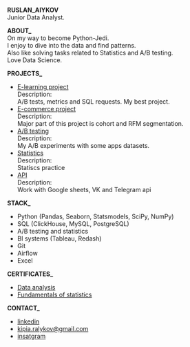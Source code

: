 **RUSLAN_AlYKOV**<br/>
Junior Data Analyst.

**ABOUT_**<br/>
On my way to become Python-Jedi.<br/>
I enjoy to dive into the data and find patterns.<br/>
Also like solving tasks related to Statistics and A/B testing.<br/>
Love Data Science.

**PROJECTS_**<br/>
- [E-learning project](https://github.com/Russell-Alykov/E-learning_project/blob/main/e_learning_project.ipynb)<br/>
Description:<br/> A/B tests, metrics and SQL requests. My best project.
- [E-commerce project](https://github.com/Russell-Alykov/E-commerce_project/blob/5f4b8bbb798df65c73fc864aba6e46cf8f852162/e_commerce_project.ipynb)<br/>
Description:<br/> Major part of this project is cohort and RFM segmentation.
- [A/B testing](https://github.com/Russell-Alykov/A-B_testing)<br/>
Description:<br/> My A/B experiments with some apps datasets.
- [Statistics](https://github.com/Russell-Alykov/Statistcs)<br/>
Description:<br/>Statiscs practice
- [API](https://github.com/Russell-Alykov/API)<br/>
Description:<br/>Work with Google sheets, VK and Telegram api

**STACK_**<br/>
- Python (Pandas, Seaborn, Statsmodels, SciPy, NumPy)
- SQL (ClickHouse, MySQL, PostgreSQL)
- A/B testing and statistics
- BI systems (Tableau, Redash)
- Git
- Airflow
- Excel

**CERTIFICATES_**
- [Data analysis](https://lab.karpov.courses/certificate/8d6a3083-50fa-4ff7-878f-66bb1726918a/en/)<br/>
- [Fundamentals of statistics](https://stepik.org/cert/1618637)

**CONTACT_**<br/>
   - [linkedin](https://linkedin.com/in/ruslan-alykov) 
   - kipia.ralykov@gmail.com 
   - [insatgram](https://www.instagram.com/el_rra/)
<!---
Russell-Alykov/Russell-Alykov is a ✨ special ✨ repository because its `README.md` (this file) appears on your GitHub profile.
You can click the Preview link to take a look at your changes.
--->

